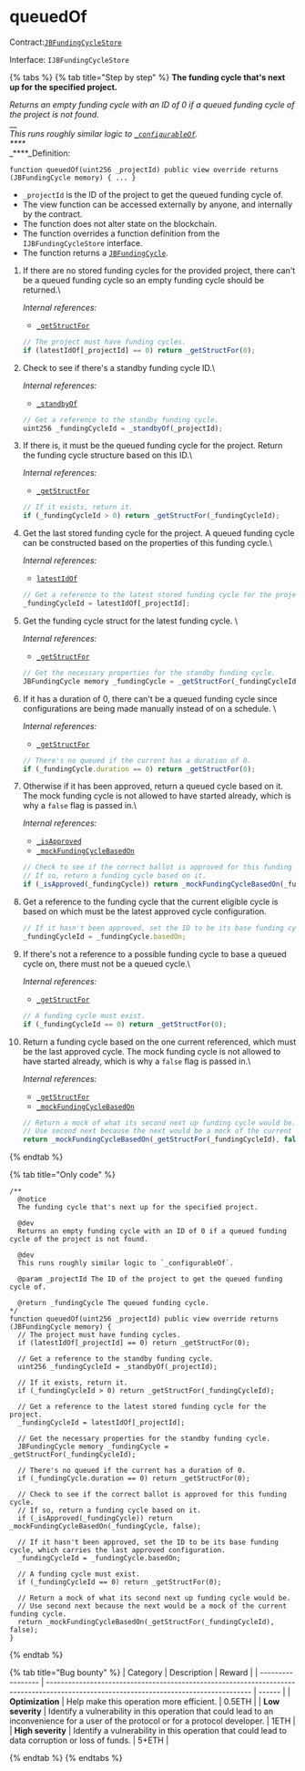 # queuedOf

Contract:[`JBFundingCycleStore`](../)​‌

Interface: `IJBFundingCycleStore`

{% tabs %}
{% tab title="Step by step" %}
**The funding cycle that's next up for the specified project.**

_Returns an empty funding cycle with an ID of 0 if a queued funding cycle of the project is not found._\
__\
_This runs roughly similar logic to _[_`_configurableOf`_](../write/\_configurableof.md)_._\
_****_\
_****_Definition:

```solidity
function queuedOf(uint256 _projectId) public view override returns (JBFundingCycle memory) { ... }
```

* `_projectId` is the ID of the project to get the queued funding cycle of.
* The view function can be accessed externally by anyone, and internally by the contract. 
* The function does not alter state on the blockchain.
* The function overrides a function definition from the `IJBFundingCycleStore` interface.
* The function returns a [`JBFundingCycle`](../../../data-structures/jbfundingcycle.md).



1.  If there are no stored funding cycles for the provided project, there can't be a queued funding cycle so an empty funding cycle should be returned.\


    _Internal references:_

    * [`_getStructFor`](\_getstructfor.md)

    ```javascript
    // The project must have funding cycles.
    if (latestIdOf[_projectId] == 0) return _getStructFor(0);
    ```


2.  Check to see if there's a standby funding cycle ID.\


    _Internal references:_

    * [`_standbyOf`](\_getstructfor.md)

    ```javascript
    // Get a reference to the standby funding cycle.
    uint256 _fundingCycleId = _standbyOf(_projectId);
    ```


3.  If there is, it must be the queued funding cycle for the project. Return the funding cycle structure based on this ID.\


    _Internal references:_

    * [`_getStructFor`](\_getstructfor.md)

    ```javascript
    // If it exists, return it.
    if (_fundingCycleId > 0) return _getStructFor(_fundingCycleId);
    ```


4.  Get the last stored funding cycle for the project. A queued funding cycle can be constructed based on the properties of this funding cycle.\


    _Internal references:_

    * [`latestIdOf`](../properties/latestidof.md)

    ```javascript
    // Get a reference to the latest stored funding cycle for the project.
    _fundingCycleId = latestIdOf[_projectId];
    ```


5.  Get the funding cycle struct for the latest funding cycle. \


    _Internal references:_

    * [`_getStructFor`](\_getstructfor.md)

    ```javascript
    // Get the necessary properties for the standby funding cycle.
    JBFundingCycle memory _fundingCycle = _getStructFor(_fundingCycleId);
    ```


6.  If it has a duration of 0, there can't be a queued funding cycle since configurations are being made manually instead of on a schedule. \


    _Internal references:_

    * [`_getStructFor`](\_getstructfor.md)

    ```javascript
    // There's no queued if the current has a duration of 0.
    if (_fundingCycle.duration == 0) return _getStructFor(0);
    ```


7.  Otherwise if it has been approved, return a queued cycle based on it. The mock funding cycle is not allowed to have started already, which is why a `false` flag is passed in.\


    _Internal references:_

    * [`_isApproved`](\_getstructfor.md)
    * [`_mockFundingCycleBasedOn`](\_mockfundingcyclebasedon.md)

    ```javascript
    // Check to see if the correct ballot is approved for this funding cycle.
    // If so, return a funding cycle based on it.
    if (_isApproved(_fundingCycle)) return _mockFundingCycleBasedOn(_fundingCycle, false);
    ```


8.  Get a reference to the funding cycle that the current eligible cycle is based on which must be the latest approved cycle configuration.

    ```javascript
    // If it hasn't been approved, set the ID to be its base funding cycle, which carries the last approved configuration.
    _fundingCycleId = _fundingCycle.basedOn;
    ```


9.  If there's not a reference to a possible funding cycle to base a queued cycle on, there must not be a queued cycle.\


    _Internal references:_

    * [`_getStructFor`](\_getstructfor.md)

    ```javascript
    // A funding cycle must exist.
    if (_fundingCycleId == 0) return _getStructFor(0);
    ```


10. Return a funding cycle based on the one current referenced, which must be the last approved cycle. The mock funding cycle is not allowed to have started already, which is why a `false` flag is passed in.\


    _Internal references:_

    * [`_getStructFor`](\_getstructfor.md)
    * [`_mockFundingCycleBasedOn`](\_mockfundingcyclebasedon.md)

    ```javascript
    // Return a mock of what its second next up funding cycle would be.
    // Use second next because the next would be a mock of the current funding cycle.
    return _mockFundingCycleBasedOn(_getStructFor(_fundingCycleId), false);
    ```
{% endtab %}

{% tab title="Only code" %}
```solidity
/**
  @notice 
  The funding cycle that's next up for the specified project.
  
  @dev
  Returns an empty funding cycle with an ID of 0 if a queued funding cycle of the project is not found.

  @dev 
  This runs roughly similar logic to `_configurableOf`.
  
  @param _projectId The ID of the project to get the queued funding cycle of.

  @return _fundingCycle The queued funding cycle.
*/
function queuedOf(uint256 _projectId) public view override returns (JBFundingCycle memory) {
  // The project must have funding cycles.
  if (latestIdOf[_projectId] == 0) return _getStructFor(0);

  // Get a reference to the standby funding cycle.
  uint256 _fundingCycleId = _standbyOf(_projectId);

  // If it exists, return it.
  if (_fundingCycleId > 0) return _getStructFor(_fundingCycleId);

  // Get a reference to the latest stored funding cycle for the project.
  _fundingCycleId = latestIdOf[_projectId];
    
  // Get the necessary properties for the standby funding cycle.
  JBFundingCycle memory _fundingCycle = _getStructFor(_fundingCycleId);

  // There's no queued if the current has a duration of 0.
  if (_fundingCycle.duration == 0) return _getStructFor(0);

  // Check to see if the correct ballot is approved for this funding cycle.
  // If so, return a funding cycle based on it.
  if (_isApproved(_fundingCycle)) return _mockFundingCycleBasedOn(_fundingCycle, false);

  // If it hasn't been approved, set the ID to be its base funding cycle, which carries the last approved configuration.
  _fundingCycleId = _fundingCycle.basedOn;

  // A funding cycle must exist.
  if (_fundingCycleId == 0) return _getStructFor(0);

  // Return a mock of what its second next up funding cycle would be.
  // Use second next because the next would be a mock of the current funding cycle.
  return _mockFundingCycleBasedOn(_getStructFor(_fundingCycleId), false);
}
```
{% endtab %}

{% tab title="Bug bounty" %}
| Category          | Description                                                                                                                            | Reward |
| ----------------- | -------------------------------------------------------------------------------------------------------------------------------------- | ------ |
| **Optimization**  | Help make this operation more efficient.                                                                                               | 0.5ETH |
| **Low severity**  | Identify a vulnerability in this operation that could lead to an inconvenience for a user of the protocol or for a protocol developer. | 1ETH   |
| **High severity** | Identify a vulnerability in this operation that could lead to data corruption or loss of funds.                                        | 5+ETH  |


{% endtab %}
{% endtabs %}

